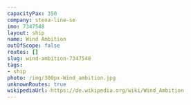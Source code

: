 ```yaml
---
capacityPax: 350
company: stena-line-se
imo: 7347548
layout: ship
name: Wind Ambition
outOfScope: false
routes: []
slug: wind-ambition-7347548
tags:
- ship
photo: /img/300px-Wind_ambition.jpg
unknownRoutes: true
wikipediaUrl: https://de.wikipedia.org/wiki/Wind_Ambition
---
```

